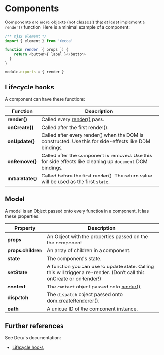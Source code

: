 # Components

Components are mere objects (not [classes!](https://facebook.github.io/react/docs/top-level-api.html#react.createclass)) that at least implement a `render()` function.  Here is a minimal example of a component:

```js
/** @jsx element */
import { element } from 'decca'

function render ({ props }) {
    return <button>{ label }</button>
  }
}

module.exports = { render }
```

## Lifecycle hooks

A component can have these functions:

| Function | Description
|---|---
| __render()__ | Called every [render()](api.md#render) pass.
| __onCreate()__ | Called after the first render().
| __onUpdate()__ | Called after every render() when the DOM is constructed. Use this for side-effects like DOM bindings.
| __onRemove()__ | Called after the component is removed. Use this for side effects like cleaning up `document` DOM bindings.
| __initialState()__ | Called before the first render(). The return value will be used as the first `state`.

<!-- {table:.no-head} -->

## Model

A model is an Object passed onto every function in a component. It has these properties:


| Property | Description
|---|---
| __props__ | An Object with the properties passed on the the component.
| __props.children__ | An array of children in a component.
| __state__ | The component's state.
| __setState__ | A function you can use to update state. Calling this will trigger a re-render. (Don't call this onCreate or onRender!)
| __context__ | The `context` object passed onto [render()](api.md#render)
| __dispatch__ | The `dispatch` object passed onto [dom.createRenderer()](api.md#dom.createrenderer).
| __path__ | A unique ID of the component instance.

<!-- {table:.no-head} -->

## Further references

See Deku's documentation:

- [Lifecycle hooks](https://dekujs.github.io/deku/docs/advanced/lifecycle.html)
